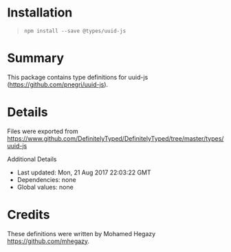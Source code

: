 # Installation
> `npm install --save @types/uuid-js`

# Summary
This package contains type definitions for uuid-js (https://github.com/pnegri/uuid-js).

# Details
Files were exported from https://www.github.com/DefinitelyTyped/DefinitelyTyped/tree/master/types/uuid-js

Additional Details
 * Last updated: Mon, 21 Aug 2017 22:03:22 GMT
 * Dependencies: none
 * Global values: none

# Credits
These definitions were written by Mohamed Hegazy <https://github.com/mhegazy>.
